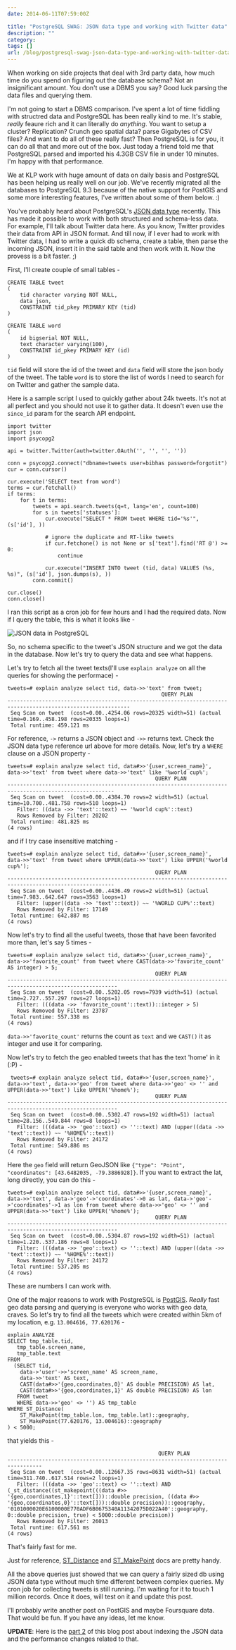 ```yaml
---
date: 2014-06-11T07:59:00Z

title: "PostgreSQL SWAG: JSON data type and working with Twitter data"
description: ""
category:
tags: []
url: /blog/postgresql-swag-json-data-type-and-working-with-twitter-data/
---
```

When working on side projects that deal with 3rd party data, how much time do you spend on figuring out the database schema? Not an insignificant amount. You don't use a DBMS you say? Good luck parsing the data files and querying them.

I'm not going to start a DBMS comparison. I've spent a lot of time fiddling with structred data and PostgreSQL has been really kind to me. It's stable, *really* feaure rich and it can literally do *anything*. You want to setup a cluster? Replication? Crunch geo spatial data? parse Gigabytes of CSV files? And want to do all of these really fast? Then PostgreSQL is for you, it can do all that and more out of the box. Just today a friend told me that PostgreSQL parsed and imported his 4.3GB CSV file in under 10 minutes. I'm happy with that performance.

We at KLP work with huge amount of data on daily basis and PostgreSQL has been helping us really well on our job. We've recently migrated all the databases to PostgreSQL 9.3 because of the native support for PostGIS and some more interesting features, I've written about some of them below. :)

You've probably heard about PostgreSQL's [JSON data type](http://www.postgresql.org/docs/9.3/static/functions-json.html) recently. This has made it possible to work with both structured and schema-less data. For example, I'll talk about Twitter data here. As you know, Twitter provides their data from API in JSON format. And till now, if I ever had to work with Twitter data, I had to write a quick db schema, create a table, then parse the incoming JSON, insert it in the said table and then work with it. Now the provess is a bit faster. ;)

First, I'll create couple of small tables -

    CREATE TABLE tweet
    (
        tid character varying NOT NULL,
        data json,
        CONSTRAINT tid_pkey PRIMARY KEY (tid)
    )

    CREATE TABLE word
    (
        id bigserial NOT NULL,
        text character varying(100),
        CONSTRAINT id_pkey PRIMARY KEY (id)
    )


`tid` field will store the id of the tweet and `data` field will store the json body of the tweet. The table `word` is to store the list of words I need to search for on Twitter and gather the sample data.

Here is a sample script I used to quickly gather about 24k tweets. It's not at all perfect and you should not use it to gather data. It doesn't even use the `since_id` param for the search API endpoint.

    import twitter
    import json
    import psycopg2

    api = twitter.Twitter(auth=twitter.OAuth('', '', '', ''))

    conn = psycopg2.connect("dbname=tweets user=bibhas password=forgotit")
    cur = conn.cursor()

    cur.execute('SELECT text from word')
    terms = cur.fetchall()
    if terms:
        for t in terms:
            tweets = api.search.tweets(q=t, lang='en', count=100)
            for s in tweets['statuses']:
                cur.execute("SELECT * FROM tweet WHERE tid='%s'", (s['id'], ))

                # ignore the duplicate and RT-like tweets
                if cur.fetchone() is not None or s['text'].find('RT @') >= 0:
                    continue

                cur.execute("INSERT INTO tweet (tid, data) VALUES (%s, %s)", (s['id'], json.dumps(s), ))
            conn.commit()

    cur.close()
    conn.close()

I ran this script as a cron job for few hours and I had the required data. Now if I query the table, this is what it looks like -

![JSON data in PostgreSQL](/uploads/tweets-json.jpg)

So, no schema specific to the tweet's JSON structure and we got the data in the database. Now let's try to query the data and see what happens.

Let's try to fetch all the tweet texts(I'll use `explain analyze` on all the queries for showing the performace) -

    tweets=# explain analyze select tid, data->>'text' from tweet;
                                                     QUERY PLAN
    -------------------------------------------------------------------------------------------------------------
     Seq Scan on tweet  (cost=0.00..4254.06 rows=20325 width=51) (actual time=0.169..458.198 rows=20335 loops=1)
     Total runtime: 459.121 ms

For reference, `->` returns a JSON object and `->>` returns text. Check the JSON data type reference url above for more details. Now, let's try a `WHERE` clause on a JSON property -

    tweets=# explain analyze select tid, data#>>'{user,screen_name}', data->>'text' from tweet where data->>'text' like '%world cup%';
                                                   QUERY PLAN
    --------------------------------------------------------------------------------------------------------
     Seq Scan on tweet  (cost=0.00..4384.70 rows=2 width=51) (actual time=10.700..481.758 rows=510 loops=1)
       Filter: ((data ->> 'text'::text) ~~ '%world cup%'::text)
       Rows Removed by Filter: 20202
     Total runtime: 481.825 ms
    (4 rows)

and if I try case insensitive matching -

    tweets=# explain analyze select tid, data#>>'{user,screen_name}', data->>'text' from tweet where UPPER(data->>'text') like UPPER('%world cup%');
                                                   QUERY PLAN
    --------------------------------------------------------------------------------------------------------
     Seq Scan on tweet  (cost=0.00..4436.49 rows=2 width=51) (actual time=7.983..642.647 rows=3563 loops=1)
       Filter: (upper((data ->> 'text'::text)) ~~ '%WORLD CUP%'::text)
       Rows Removed by Filter: 17149
     Total runtime: 642.887 ms
    (4 rows)

Now let's try to find all the useful tweets, those that have been favorited more than, let's say 5 times -

    tweets=# explain analyze select tid, data#>>'{user,screen_name}', data->>'favorite_count' from tweet where CAST(data->>'favorite_count' AS integer) > 5;
                                                   QUERY PLAN
    ---------------------------------------------------------------------------------------------------------
     Seq Scan on tweet  (cost=0.00..5202.05 rows=7939 width=51) (actual time=2.727..557.297 rows=27 loops=1)
       Filter: (((data ->> 'favorite_count'::text))::integer > 5)
       Rows Removed by Filter: 23787
     Total runtime: 557.338 ms
    (4 rows)

 `data->>'favorite_count'` returns the count as `text` and we `CAST()` it as integer and use it for comparing.

 Now let's try to fetch the geo enabled tweets that has the text 'home' in it (:P) -

     tweets=# explain analyze select tid, data#>>'{user,screen_name}', data->>'text', data->>'geo' from tweet where data->>'geo' <> '' and UPPER(data->>'text') like UPPER('%home%');
                                                   QUERY PLAN
    ---------------------------------------------------------------------------------------------------------
     Seq Scan on tweet  (cost=0.00..5302.47 rows=192 width=51) (actual time=28.156..549.844 rows=8 loops=1)
       Filter: (((data ->> 'geo'::text) <> ''::text) AND (upper((data ->> 'text'::text)) ~~ '%HOME%'::text))
       Rows Removed by Filter: 24172
     Total runtime: 549.886 ms
    (4 rows)

Here the `geo` field will return GeoJSON like `{"type": "Point", "coordinates": [43.6482035, -79.3886928]}`. If you want to extract the lat, long directly, you can do this -

    tweets=# explain analyze select tid, data#>>'{user,screen_name}', data->>'text', data->'geo'->'coordinates'->0 as lat, data->'geo'->'coordinates'->1 as lon from tweet where data->>'geo' <> '' and UPPER(data->>'text') like UPPER('%home%');
                                                   QUERY PLAN
    ---------------------------------------------------------------------------------------------------------
     Seq Scan on tweet  (cost=0.00..5304.87 rows=192 width=51) (actual time=1.220..537.186 rows=8 loops=1)
       Filter: (((data ->> 'geo'::text) <> ''::text) AND (upper((data ->> 'text'::text)) ~~ '%HOME%'::text))
       Rows Removed by Filter: 24172
     Total runtime: 537.205 ms
    (4 rows)

These are numbers I can work with.

One of the major reasons to work with PostgreSQL is [PostGIS](http://postgis.net/). *Really* fast geo data parsing and querying is everyone who works with geo data, craves. So let's try to find all the tweets which were created within 5km of my location, e.g. `13.004616, 77.620176` -

    explain ANALYZE
    SELECT tmp_table.tid,
       tmp_table.screen_name,
       tmp_table.text
    FROM
      (SELECT tid,
        data->'user'->>'screen_name' AS screen_name,
        data->>'text' AS text,
        CAST(data#>>'{geo,coordinates,0}' AS double PRECISION) AS lat,
        CAST(data#>>'{geo,coordinates,1}' AS double PRECISION) AS lon
       FROM tweet
       WHERE data->>'geo' <> '') AS tmp_table
    WHERE ST_Distance(
        ST_MakePoint(tmp_table.lon, tmp_table.lat)::geography,
        ST_MakePoint(77.620176, 13.004616)::geography
    ) < 5000;

that yields this -

                                                    QUERY PLAN
    ---------------------------------------------------------------------------------
     Seq Scan on tweet  (cost=0.00..12667.35 rows=8631 width=51) (actual time=311.740..617.514 rows=2 loops=1)
       Filter: (((data ->> 'geo'::text) <> ''::text) AND (_st_distance((st_makepoint(((data #>> '{geo,coordinates,1}'::text[]))::double precision, ((data #>> '{geo,coordinates,0}'::text[]))::double precision))::geography, '0101000020E6100000E770ADF6B0675340A11342075D022A40'::geography, 0::double precision, true) < 5000::double precision))
       Rows Removed by Filter: 26013
     Total runtime: 617.561 ms
    (4 rows)

That's fairly fast for me.

Just for reference, [ST_Distance](http://postgis.net/docs/ST_Distance.html) and [ST_MakePoint](http://postgis.net/docs/ST_MakePoint.html) docs are pretty handy.

All the above queries just showed that we can query a fairly sized db using JSON data type without much time different between complex queries. My cron job for collecting tweets is still running. I'm waiting for it to touch 1 million records. Once it does, will test on it and update this post.

I'll probably write another post on PostGIS and maybe Foursquare data. That would be fun. If you have any ideas, let me know.

**UPDATE**: Here is the [part 2](/blog/postgresql-swag-part-2-indexing-json-data-type-and-full-text-search/) of this blog post about indexing the JSON data and the performance changes related to that.
